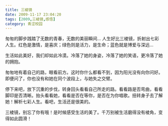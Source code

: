 ```yaml
---
title: 三棱镜
date: 2009-11-17 23:04:20
tags: [2009,三棱镜,感悟]
category: 青涩校园
---
```

匆匆的脚步践踏了无数的青春，无数的美丽瞬间…
人生好比三棱镜，折射出七彩人生。红色是激情，是喜庆；绿色则是活力，是生命；蓝色就是博爱与深远…

<!--more-->

生活如此美好，我们却如此冷漠。冷落了她的身姿，冷落了她的笑语，更冷落了她的拥抱。

匆匆地有着自己的路，眼看前方。这时你什么都看不到，因为阳光没有向你问好。即便问了，你也没有和她在同个波段上，与她失之交臂。

停下来吧，放下沉重的步伐，转身回头看看自己所走的路。看看路是否弯曲，看看脚印是否清晰。抬头看看她，看看是否在等你，是否在为你唱歌。扭转身子去了解她！解析七彩人生。看吧，生活还是很美的。

三棱镜，别忘了你有哦！是时候感受生活的美了。千万别被生活磨得没有棱角，变得如此圆滑！
